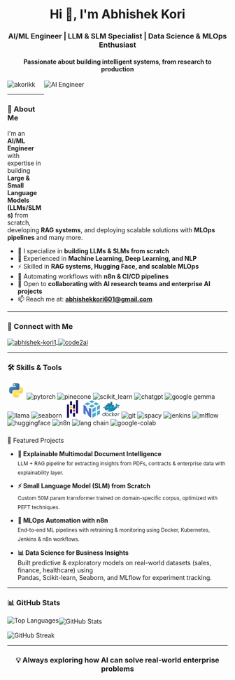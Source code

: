 <h1 align="center">Hi 👋, I'm Abhishek Kori</h1>
<h3 align="center">AI/ML Engineer | LLM & SLM Specialist | Data Science & MLOps Enthusiast</h3>
<h4 align="center">Passionate about building intelligent systems, from research to production</h4>

<img align="right" width="420" height="320" alt="AI Engineer" src="https://github.com/user-attachments/assets/14fd8fe5-4105-4803-97c5-b6b99d904518" />

<p align="left"> 
  <img src="https://komarev.com/ghpvc/?username=akorikk&label=Profile%20views&color=0e75b6&style=flat" alt="akorikk" /> 
</p>

---

### 🚀 About Me  
I'm an **AI/ML Engineer** with expertise in building **Large & Small Language Models (LLMs/SLMs)** from scratch, developing **RAG systems**, and deploying scalable solutions with **MLOps pipelines** and many more. 
- 🔭 I specialize in **building LLMs & SLMs from scratch**  
- 🧠 Experienced in **Machine Learning, Deep Learning, and NLP**  
- ⚡ Skilled in **RAG systems, Hugging Face, and scalable MLOps**  
- 🔄 Automating workflows with **n8n & CI/CD pipelines**
- 👯 Open to **collaborating with AI research teams and enterprise AI projects**   
- 📫 Reach me at: **abhishekkori601@gmail.com**

---

### 🔗 Connect with Me  
<p align="left">
  <a href="https://linkedin.com/in/abhishek-kori1" target="blank">
    <img align="center" src="https://raw.githubusercontent.com/rahuldkjain/github-profile-readme-generator/master/src/images/icons/Social/linked-in-alt.svg" alt="abhishek-kori1" height="30" width="40" />
  </a>
  <a href="https://medium.com/@code2ai" target="blank">
    <img align="center" src="https://github.com/user-attachments/assets/ea10d954-b76b-4791-b86c-9714719bd657" alt="code2ai" height="40" width="40" />
  </a>
</p>

---

### 🛠️ Skills & Tools  
<p align="left"> 
  <img src="https://raw.githubusercontent.com/devicons/devicon/master/icons/python/python-original.svg" alt="python" width="40" height="40"/> 
  <img src="https://www.vectorlogo.zone/logos/pytorch/pytorch-icon.svg" alt="pytorch" width="40" height="40"/> 
  <img src="https://github.com/user-attachments/assets/a5b3a1ad-eca3-4a62-96c3-7134b46decf1" alt="pinecone" width="40" height=""40"/>
  <img src="https://upload.wikimedia.org/wikipedia/commons/0/05/Scikit_learn_logo_small.svg" alt="scikit_learn" width="50" height="40"/> 
  <img src="https://raw.githubusercontent.com/simple-icons/simple-icons/develop/icons/openai.svg" alt="chatgpt" width="40" height="40"/>
  <img src="https://github.com/user-attachments/assets/b3c11a34-7c14-48f5-b0ab-da4beac14203" alt="google gemma" width="40" height="40"/>
  <img src="https://github.com/user-attachments/assets/b0ebbe66-3781-4257-bdbd-22ae4479904f" alt="llama" width="40" height="40"/> 
  <img src="https://seaborn.pydata.org/_images/logo-mark-lightbg.svg" alt="seaborn" width="40" height="40"/> 
  <img src="https://raw.githubusercontent.com/devicons/devicon/2ae2a900d2f041da66e950e4d48052658d850630/icons/pandas/pandas-original.svg" alt="pandas" width="40" height="40"/>
  <img src="https://raw.githubusercontent.com/devicons/devicon/master/icons/numpy/numpy-original.svg" alt="numpy" width="40" height="40"/> 
  <img src="https://raw.githubusercontent.com/devicons/devicon/master/icons/docker/docker-original-wordmark.svg" alt="docker" width="40" height="40"/> 
  <img src="https://www.vectorlogo.zone/logos/git-scm/git-scm-icon.svg" alt="git" width="40" height="40"/> 
  <img src="https://github.com/user-attachments/assets/fc6e8b31-3162-4b10-a890-a440626523a9" alt="spacy" width="50" height="40" />
  <img src="https://www.vectorlogo.zone/logos/jenkins/jenkins-icon.svg" alt="jenkins" width="40" height="40"/> 
  <img src="https://github.com/user-attachments/assets/a67f8f4f-4674-4831-a6e0-0fca74150d4c" alt="mlflow" width="50" height="40" />
  <img src="https://huggingface.co/front/assets/huggingface_logo-noborder.svg" alt="huggingface" width="40" height="40"/> 
  <img src="https://avatars.githubusercontent.com/u/45487711?s=200&v=4" alt="n8n" width="40" height="40"/> 
  <img src="https://github.com/user-attachments/assets/a6904259-2161-4006-a472-6207bfd860f5" alt="lang chain"wight="40" height="40" />
  <img src="https://colab.research.google.com/img/colab_favicon_256px.png" alt="google-colab" width="40" height="40"/> 


</p>

### 

📂 Featured Projects  
- **📝 Explainable Multimodal Document Intelligence**  
  <sub>LLM + RAG pipeline for extracting insights from PDFs, contracts & enterprise data with explainability layer.</sub>  

- **⚡ Small Language Model (SLM) from Scratch**  
  <sub>Custom 50M param transformer trained on domain-specific corpus, optimized with PEFT techniques.</sub>  

- **🔄 MLOps Automation with n8n**  
  <sub>End-to-end ML pipelines with retraining & monitoring using Docker, Kubernetes, Jenkins & n8n workflows.</sub>

- **📊 Data Science for Business Insights**  
  Built predictive & exploratory models on real-world datasets (sales, finance, healthcare) using  
  Pandas, Scikit-learn, Seaborn, and MLflow for experiment tracking.   

---

### 📊 GitHub Stats  
<p>
  <img align="left" src="https://github-readme-stats.vercel.app/api/top-langs?username=akorikk&show_icons=true&locale=en&layout=compact" alt="Top Languages" />
</p>

<p>
  <img align="center" src="https://github-readme-stats.vercel.app/api?username=akorikk&show_icons=true&locale=en" alt="GitHub Stats" />
</p>

<p>
  <img align="center" src="https://github-readme-streak-stats.herokuapp.com/?user=akorikk&" alt="GitHub Streak" />
</p>

---

<h3 align="center">💡 Always exploring how AI can solve real-world enterprise problems</h3>

